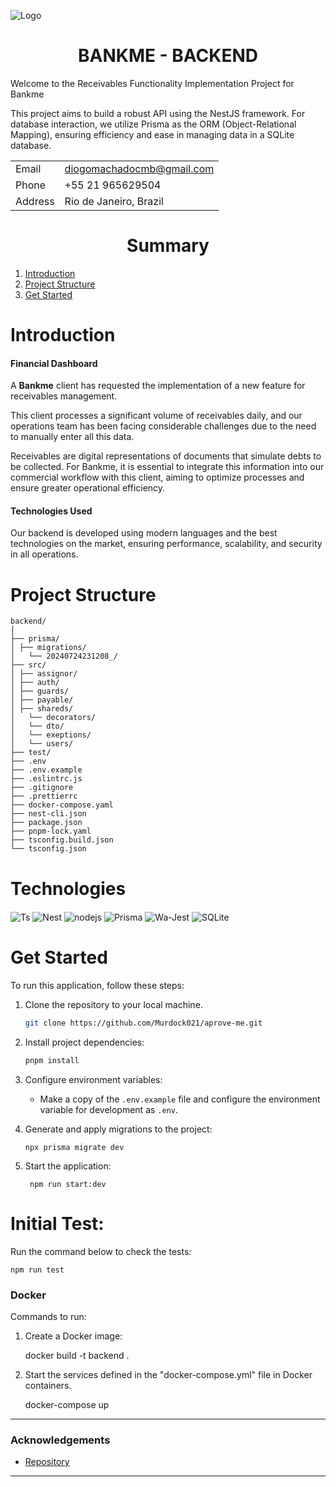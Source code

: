 ![Logo](https://bankme.tech/hs-fs/hubfs/BANKME%20AZUL%20NOVO-4.png?width=120&height=67&name=BANKME%20AZUL%20NOVO-4.png)

# <div align="center">BANKME - BACKEND</div>

Welcome to the Receivables Functionality Implementation Project for Bankme

This project aims to build a robust API using the NestJS framework. For database interaction, we utilize Prisma as the ORM (Object-Relational Mapping), ensuring efficiency and ease in managing data in a SQLite database.

|         |                              |
| ------- | ---------------------------- |
| Email   | diogomachadocmb@gmail.com    |
| Phone   | +55 21 965629504             |
| Address | Rio de Janeiro, Brazil       |

# <div align="center">Summary</div>

1. [Introduction](#introduction)
2. [Project Structure](#project-structure)
3. [Get Started](#get-started)


# Introduction

#### Financial Dashboard

  A  **Bankme** client has requested the implementation of a new feature for receivables management.

This client processes a significant volume of receivables daily, and our operations team has been facing considerable challenges due to the need to manually enter all this data.

Receivables are digital representations of documents that simulate debts to be collected. For Bankme, it is essential to integrate this information into our commercial workflow with this client, aiming to optimize processes and ensure greater operational efficiency.


#### Technologies Used

Our backend is developed using modern languages and the best technologies on the market, ensuring performance, scalability, and security in all operations.

# Project Structure

```
backend/
│
├── prisma/
│ ├── migrations/
│   └── 20240724231208_/ 
├── src/
│ ├── assignor/
│ ├── auth/
│ ├── guards/
│ ├── payable/
│ ├── shareds/
│   └── decorators/
│   └── dto/
│   └── exeptions/
│   └── users/
├── test/
├── .env
├── .env.example
├── .eslintrc.js
├── .gitignore
├── .prettierrc
├── docker-compose.yaml
├── nest-cli.json
├── package.json
├── pnpm-lock.yaml
├── tsconfig.build.json
└── tsconfig.json
```

#  Technologies
<div align="rigth">
  <img align="center" alt="Ts" src="https://img.shields.io/badge/TypeScript-007ACC?style=for-the-badge&logo=typescript&logoColor=white">
  <img align="center" alt="Nest" src="https://img.shields.io/badge/nestjs-E0234E?style=for-the-badge&logo=nestjs&logoColor=white">
  <img align="center" alt="nodejs" src="https://img.shields.io/badge/Node%20js-339933?style=for-the-badge&logo=nodedotjs&logoColor=white">
  <img align="center" alt="Prisma" src="https://img.shields.io/badge/Prisma-3982CE?style=for-the-badge&logo=Prisma&logoColor=white">
  <img align="center" alt="Wa-Jest" src="https://img.shields.io/badge/Jest-C21325?style=for-the-badge&logo=jest&logoColor=white">
  <img align="center" alt="SQLite" src="https://img.shields.io/badge/SQLite-316192?style=for-the-badge&logo=sqlite&logoColor=white">
</div> 


# Get Started

To run this application, follow these steps:

1. Clone the repository to your local machine.

   ```bash
   git clone https://github.com/Murdock021/aprove-me.git
   ```

2. Install project dependencies:

   ```bash
   pnpm install
   ```

3. Configure environment variables:
   - Make a copy of the `.env.example` file and configure the environment variable for development as `.env`.

4. Generate and apply migrations to the project:

       npx prisma migrate dev

5. Start the application:

        npm run start:dev

# Initial Test:

Run the command below to check the tests:

    npm run test

### Docker

Commands to run:

1. Create a Docker image:

    docker build -t backend .

2. Start the services defined in the "docker-compose.yml" file in Docker containers.

    docker-compose up

---



### Acknowledgements


- [Repository](https://github.com/Murdock021/aprove-me/tree/main/backend)

---






